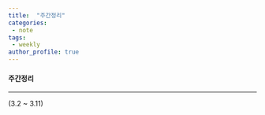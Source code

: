 ```yaml
---
title:  "주간정리"
categories:
 - note  
tags:
 - weekly    
author_profile: true
---
```

#### 주간정리

* * *
(3.2 ~ 3.11)